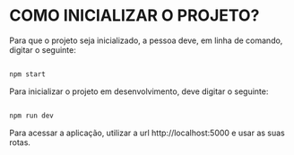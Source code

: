 #  COMO INICIALIZAR O PROJETO?

Para que o projeto seja inicializado, a pessoa deve, em linha de comando, digitar o seguinte:

```bash

npm start

```

Para inicializar o projeto em desenvolvimento, deve digitar o seguinte:

```bash

npm run dev

```

Para acessar a aplicação, utilizar a url http://localhost:5000 e usar as suas rotas.